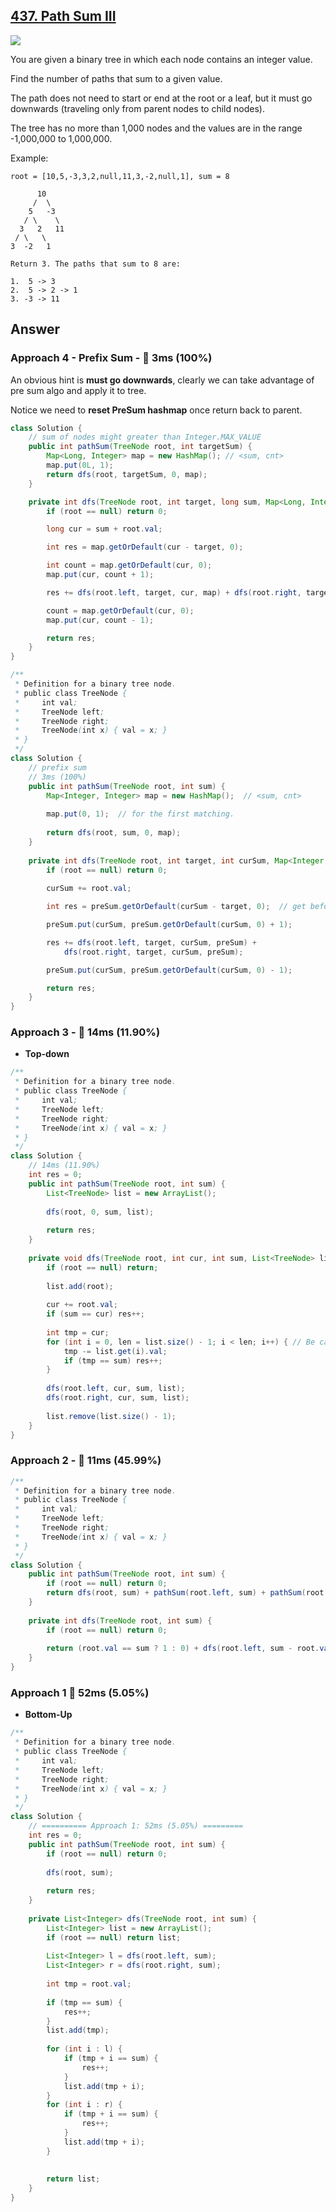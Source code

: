 ## [437. Path Sum III](https://leetcode.com/problems/path-sum-iii/)

![](https://github.com/weltond/DataStructure/blob/master/medium.PNG)

You are given a binary tree in which each node contains an integer value.

Find the number of paths that sum to a given value.

The path does not need to start or end at the root or a leaf, but it must go downwards (traveling only from parent nodes to child nodes).

The tree has no more than 1,000 nodes and the values are in the range -1,000,000 to 1,000,000.

Example:
```
root = [10,5,-3,3,2,null,11,3,-2,null,1], sum = 8

      10
     /  \
    5   -3
   / \    \
  3   2   11
 / \   \
3  -2   1

Return 3. The paths that sum to 8 are:

1.  5 -> 3
2.  5 -> 2 -> 1
3. -3 -> 11
```

## Answer
### Approach 4 - Prefix Sum - :rocket: 3ms (100%)

An obvious hint is **must go downwards**, clearly we can take advantage of pre sum algo and apply it to tree.

Notice we need to **reset PreSum hashmap** once return back to parent.

```java
class Solution {
    // sum of nodes might greater than Integer.MAX_VALUE
    public int pathSum(TreeNode root, int targetSum) {
        Map<Long, Integer> map = new HashMap(); // <sum, cnt>
        map.put(0L, 1);
        return dfs(root, targetSum, 0, map);
    }

    private int dfs(TreeNode root, int target, long sum, Map<Long, Integer> map) {
        if (root == null) return 0;

        long cur = sum + root.val;

        int res = map.getOrDefault(cur - target, 0);

        int count = map.getOrDefault(cur, 0);
        map.put(cur, count + 1);

        res += dfs(root.left, target, cur, map) + dfs(root.right, target, cur, map);

        count = map.getOrDefault(cur, 0);
        map.put(cur, count - 1);

        return res;
    }
}
```

```java
/**
 * Definition for a binary tree node.
 * public class TreeNode {
 *     int val;
 *     TreeNode left;
 *     TreeNode right;
 *     TreeNode(int x) { val = x; }
 * }
 */
class Solution {
    // prefix sum
    // 3ms (100%)
    public int pathSum(TreeNode root, int sum) {
        Map<Integer, Integer> map = new HashMap();  // <sum, cnt>
        
        map.put(0, 1);  // for the first matching.
        
        return dfs(root, sum, 0, map);
    }
    
    private int dfs(TreeNode root, int target, int curSum, Map<Integer, Integer> preSum) {
        if (root == null) return 0;
        
        curSum += root.val;

        int res = preSum.getOrDefault(curSum - target, 0);  // get before put

        preSum.put(curSum, preSum.getOrDefault(curSum, 0) + 1);

        res += dfs(root.left, target, curSum, preSum) + 
            dfs(root.right, target, curSum, preSum);

        preSum.put(curSum, preSum.getOrDefault(curSum, 0) - 1);

        return res;
    }
}
```
### Approach 3 - :turtle: 14ms (11.90%)
- **Top-down**
```java
/**
 * Definition for a binary tree node.
 * public class TreeNode {
 *     int val;
 *     TreeNode left;
 *     TreeNode right;
 *     TreeNode(int x) { val = x; }
 * }
 */
class Solution {
    // 14ms (11.90%)
    int res = 0;
    public int pathSum(TreeNode root, int sum) {
        List<TreeNode> list = new ArrayList();
        
        dfs(root, 0, sum, list);
        
        return res;
    }
    
    private void dfs(TreeNode root, int cur, int sum, List<TreeNode> list) {
        if (root == null) return;
        
        list.add(root);
        
        cur += root.val;
        if (sum == cur) res++;
        
        int tmp = cur;
        for (int i = 0, len = list.size() - 1; i < len; i++) { // Be careful of the len. because if sum is 0, the tmp will also lead to 1 answer.
            tmp -= list.get(i).val;
            if (tmp == sum) res++;
        }
        
        dfs(root.left, cur, sum, list);
        dfs(root.right, cur, sum, list);
        
        list.remove(list.size() - 1);
    }
}
```
### Approach 2 - :rabbit: 11ms (45.99%)
```java
/**
 * Definition for a binary tree node.
 * public class TreeNode {
 *     int val;
 *     TreeNode left;
 *     TreeNode right;
 *     TreeNode(int x) { val = x; }
 * }
 */
class Solution {
    public int pathSum(TreeNode root, int sum) {
        if (root == null) return 0;
        return dfs(root, sum) + pathSum(root.left, sum) + pathSum(root.right, sum);
    }
    
    private int dfs(TreeNode root, int sum) {
        if (root == null) return 0;
        
        return (root.val == sum ? 1 : 0) + dfs(root.left, sum - root.val) + dfs(root.right, sum - root.val);
    }
}
```
### Approach 1 :turtle: 52ms (5.05%)
- **Bottom-Up**
```java
/**
 * Definition for a binary tree node.
 * public class TreeNode {
 *     int val;
 *     TreeNode left;
 *     TreeNode right;
 *     TreeNode(int x) { val = x; }
 * }
 */
class Solution {
    // ========== Approach 1: 52ms (5.05%) =========
    int res = 0;
    public int pathSum(TreeNode root, int sum) {
        if (root == null) return 0;
        
        dfs(root, sum);
        
        return res;
    }
    
    private List<Integer> dfs(TreeNode root, int sum) {
        List<Integer> list = new ArrayList();
        if (root == null) return list;
        
        List<Integer> l = dfs(root.left, sum);
        List<Integer> r = dfs(root.right, sum);
        
        int tmp = root.val;
        
        if (tmp == sum) {
            res++;
        }
        list.add(tmp);
        
        for (int i : l) {
            if (tmp + i == sum) {
                res++;
            }
            list.add(tmp + i);
        }
        for (int i : r) {
            if (tmp + i == sum) {
                res++;
            }
            list.add(tmp + i);
        }
        
        
        return list;
    }
}
```
